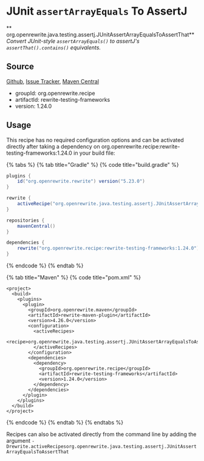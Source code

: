 # JUnit `assertArrayEquals` To AssertJ

** org.openrewrite.java.testing.assertj.JUnitAssertArrayEqualsToAssertThat**
_Convert JUnit-style `assertArrayEquals()` to assertJ's `assertThat().contains()` equivalents._

## Source

[Github](https://github.com/openrewrite/rewrite-testing-frameworks), [Issue Tracker](https://github.com/openrewrite/rewrite-testing-frameworks/issues), [Maven Central](https://search.maven.org/artifact/org.openrewrite.recipe/rewrite-testing-frameworks/1.24.0/jar)

* groupId: org.openrewrite.recipe
* artifactId: rewrite-testing-frameworks
* version: 1.24.0


## Usage

This recipe has no required configuration options and can be activated directly after taking a dependency on org.openrewrite.recipe:rewrite-testing-frameworks:1.24.0 in your build file:

{% tabs %}
{% tab title="Gradle" %}
{% code title="build.gradle" %}
```groovy
plugins {
    id("org.openrewrite.rewrite") version("5.23.0")
}

rewrite {
    activeRecipe("org.openrewrite.java.testing.assertj.JUnitAssertArrayEqualsToAssertThat")
}

repositories {
    mavenCentral()
}

dependencies {
    rewrite("org.openrewrite.recipe:rewrite-testing-frameworks:1.24.0")
}
```
{% endcode %}
{% endtab %}

{% tab title="Maven" %}
{% code title="pom.xml" %}
```markup
<project>
  <build>
    <plugins>
      <plugin>
        <groupId>org.openrewrite.maven</groupId>
        <artifactId>rewrite-maven-plugin</artifactId>
        <version>4.26.0</version>
        <configuration>
          <activeRecipes>
            <recipe>org.openrewrite.java.testing.assertj.JUnitAssertArrayEqualsToAssertThat</recipe>
          </activeRecipes>
        </configuration>
        <dependencies>
          <dependency>
            <groupId>org.openrewrite.recipe</groupId>
            <artifactId>rewrite-testing-frameworks</artifactId>
            <version>1.24.0</version>
          </dependency>
        </dependencies>
      </plugin>
    </plugins>
  </build>
</project>
```
{% endcode %}
{% endtab %}
{% endtabs %}

Recipes can also be activated directly from the command line by adding the argument `-Drewrite.activeRecipesorg.openrewrite.java.testing.assertj.JUnitAssertArrayEqualsToAssertThat`
